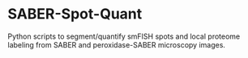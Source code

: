 # SABER-Spot-Quant
Python scripts to segment/quantify smFISH spots and local proteome labeling from SABER and peroxidase-SABER microscopy images.
